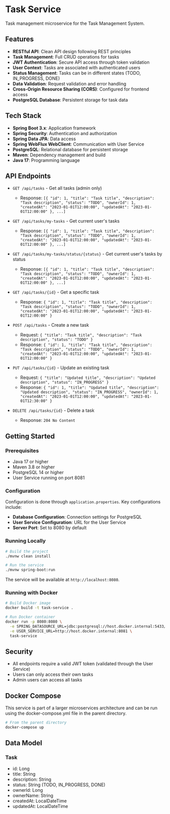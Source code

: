 # Task Service

Task management microservice for the Task Management System.

## Features

- **RESTful API**: Clean API design following REST principles
- **Task Management**: Full CRUD operations for tasks
- **JWT Authentication**: Secure API access through token validation
- **User Context**: Tasks are associated with authenticated users
- **Status Management**: Tasks can be in different states (TODO, IN_PROGRESS, DONE)
- **Data Validation**: Request validation and error handling
- **Cross-Origin Resource Sharing (CORS)**: Configured for frontend access
- **PostgreSQL Database**: Persistent storage for task data

## Tech Stack

- **Spring Boot 3.x**: Application framework
- **Spring Security**: Authentication and authorization
- **Spring Data JPA**: Data access
- **Spring WebFlux WebClient**: Communication with User Service
- **PostgreSQL**: Relational database for persistent storage
- **Maven**: Dependency management and build
- **Java 17**: Programming language

## API Endpoints

- `GET /api/tasks` - Get all tasks (admin only)
  - Response: `[{ "id": 1, "title": "Task title", "description": "Task description", "status": "TODO", "ownerId": 1, "createdAt": "2023-01-01T12:00:00", "updatedAt": "2023-01-01T12:00:00" }, ...]`

- `GET /api/tasks/my-tasks` - Get current user's tasks
  - Response: `[{ "id": 1, "title": "Task title", "description": "Task description", "status": "TODO", "ownerId": 1, "createdAt": "2023-01-01T12:00:00", "updatedAt": "2023-01-01T12:00:00" }, ...]`

- `GET /api/tasks/my-tasks/status/{status}` - Get current user's tasks by status
  - Response: `[{ "id": 1, "title": "Task title", "description": "Task description", "status": "TODO", "ownerId": 1, "createdAt": "2023-01-01T12:00:00", "updatedAt": "2023-01-01T12:00:00" }, ...]`

- `GET /api/tasks/{id}` - Get a specific task
  - Response: `{ "id": 1, "title": "Task title", "description": "Task description", "status": "TODO", "ownerId": 1, "createdAt": "2023-01-01T12:00:00", "updatedAt": "2023-01-01T12:00:00" }`

- `POST /api/tasks` - Create a new task
  - Request: `{ "title": "Task title", "description": "Task description", "status": "TODO" }`
  - Response: `{ "id": 1, "title": "Task title", "description": "Task description", "status": "TODO", "ownerId": 1, "createdAt": "2023-01-01T12:00:00", "updatedAt": "2023-01-01T12:00:00" }`

- `PUT /api/tasks/{id}` - Update an existing task
  - Request: `{ "title": "Updated title", "description": "Updated description", "status": "IN_PROGRESS" }`
  - Response: `{ "id": 1, "title": "Updated title", "description": "Updated description", "status": "IN_PROGRESS", "ownerId": 1, "createdAt": "2023-01-01T12:00:00", "updatedAt": "2023-01-01T12:30:00" }`

- `DELETE /api/tasks/{id}` - Delete a task
  - Response: `204 No Content`

## Getting Started

### Prerequisites

- Java 17 or higher
- Maven 3.8 or higher
- PostgreSQL 14 or higher
- User Service running on port 8081

### Configuration

Configuration is done through `application.properties`. Key configurations include:

- **Database Configuration**: Connection settings for PostgreSQL
- **User Service Configuration**: URL for the User Service
- **Server Port**: Set to 8080 by default

### Running Locally

```bash
# Build the project
./mvnw clean install

# Run the service
./mvnw spring-boot:run
```

The service will be available at `http://localhost:8080`.

### Running with Docker

```bash
# Build Docker image
docker build -t task-service .

# Run Docker container
docker run -p 8080:8080 \
  -e SPRING_DATASOURCE_URL=jdbc:postgresql://host.docker.internal:5433/taskdb \
  -e USER_SERVICE_URL=http://host.docker.internal:8081 \
  task-service
```

## Security

- All endpoints require a valid JWT token (validated through the User Service)
- Users can only access their own tasks
- Admin users can access all tasks

## Docker Compose

This service is part of a larger microservices architecture and can be run using the docker-compose.yml file in the parent directory.

```bash
# From the parent directory
docker-compose up
```

## Data Model

### Task
- id: Long
- title: String
- description: String
- status: String (TODO, IN_PROGRESS, DONE)
- ownerId: Long
- ownerName: String
- createdAt: LocalDateTime
- updatedAt: LocalDateTime